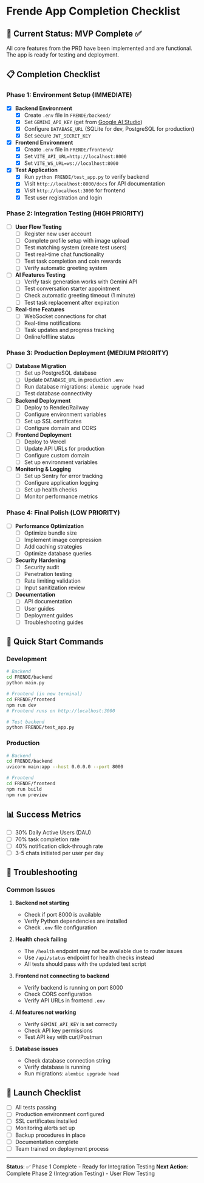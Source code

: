 # Frende App Completion Checklist

## 🎯 Current Status: MVP Complete ✅

All core features from the PRD have been implemented and are functional. The app is ready for testing and deployment.

## 📋 Completion Checklist

### Phase 1: Environment Setup (IMMEDIATE)

- [x] **Backend Environment**
  - [x] Create `.env` file in `FRENDE/backend/`
  - [x] Set `GEMINI_API_KEY` (get from [Google AI Studio](https://makersuite.google.com/app/apikey))
  - [x] Configure `DATABASE_URL` (SQLite for dev, PostgreSQL for production)
  - [x] Set secure `JWT_SECRET_KEY`

- [x] **Frontend Environment**
  - [x] Create `.env` file in `FRENDE/frontend/`
  - [x] Set `VITE_API_URL=http://localhost:8000`
  - [x] Set `VITE_WS_URL=ws://localhost:8000`

- [x] **Test Application**
  - [x] Run `python FRENDE/test_app.py` to verify backend
  - [x] Visit `http://localhost:8000/docs` for API documentation
  - [x] Visit `http://localhost:3000` for frontend
  - [x] Test user registration and login

### Phase 2: Integration Testing (HIGH PRIORITY)

- [ ] **User Flow Testing**
  - [ ] Register new user account
  - [ ] Complete profile setup with image upload
  - [ ] Test matching system (create test users)
  - [ ] Test real-time chat functionality
  - [ ] Test task completion and coin rewards
  - [ ] Verify automatic greeting system

- [ ] **AI Features Testing**
  - [ ] Verify task generation works with Gemini API
  - [ ] Test conversation starter appointment
  - [ ] Check automatic greeting timeout (1 minute)
  - [ ] Test task replacement after expiration

- [ ] **Real-time Features**
  - [ ] WebSocket connections for chat
  - [ ] Real-time notifications
  - [ ] Task updates and progress tracking
  - [ ] Online/offline status

### Phase 3: Production Deployment (MEDIUM PRIORITY)

- [ ] **Database Migration**
  - [ ] Set up PostgreSQL database
  - [ ] Update `DATABASE_URL` in production `.env`
  - [ ] Run database migrations: `alembic upgrade head`
  - [ ] Test database connectivity

- [ ] **Backend Deployment**
  - [ ] Deploy to Render/Railway
  - [ ] Configure environment variables
  - [ ] Set up SSL certificates
  - [ ] Configure domain and CORS

- [ ] **Frontend Deployment**
  - [ ] Deploy to Vercel
  - [ ] Update API URLs for production
  - [ ] Configure custom domain
  - [ ] Set up environment variables

- [ ] **Monitoring & Logging**
  - [ ] Set up Sentry for error tracking
  - [ ] Configure application logging
  - [ ] Set up health checks
  - [ ] Monitor performance metrics

### Phase 4: Final Polish (LOW PRIORITY)

- [ ] **Performance Optimization**
  - [ ] Optimize bundle size
  - [ ] Implement image compression
  - [ ] Add caching strategies
  - [ ] Optimize database queries

- [ ] **Security Hardening**
  - [ ] Security audit
  - [ ] Penetration testing
  - [ ] Rate limiting validation
  - [ ] Input sanitization review

- [ ] **Documentation**
  - [ ] API documentation
  - [ ] User guides
  - [ ] Deployment guides
  - [ ] Troubleshooting guides

## 🚀 Quick Start Commands

### Development
```bash
# Backend
cd FRENDE/backend
python main.py

# Frontend (in new terminal)
cd FRENDE/frontend
npm run dev
# Frontend runs on http://localhost:3000

# Test backend
python FRENDE/test_app.py
```

### Production
```bash
# Backend
cd FRENDE/backend
uvicorn main:app --host 0.0.0.0 --port 8000

# Frontend
cd FRENDE/frontend
npm run build
npm run preview
```

## 📊 Success Metrics

- [ ] 30% Daily Active Users (DAU)
- [ ] 70% task completion rate
- [ ] 40% notification click-through rate
- [ ] 3-5 chats initiated per user per day

## 🔧 Troubleshooting

### Common Issues

1. **Backend not starting**
   - Check if port 8000 is available
   - Verify Python dependencies are installed
   - Check `.env` file configuration

2. **Health check failing**
   - The `/health` endpoint may not be available due to router issues
   - Use `/api/status` endpoint for health checks instead
   - All tests should pass with the updated test script

3. **Frontend not connecting to backend**
   - Verify backend is running on port 8000
   - Check CORS configuration
   - Verify API URLs in frontend `.env`

4. **AI features not working**
   - Verify `GEMINI_API_KEY` is set correctly
   - Check API key permissions
   - Test API key with curl/Postman

5. **Database issues**
   - Check database connection string
   - Verify database is running
   - Run migrations: `alembic upgrade head`

## 🎉 Launch Checklist

- [ ] All tests passing
- [ ] Production environment configured
- [ ] SSL certificates installed
- [ ] Monitoring alerts set up
- [ ] Backup procedures in place
- [ ] Documentation complete
- [ ] Team trained on deployment process

---

**Status**: ✅ Phase 1 Complete - Ready for Integration Testing
**Next Action**: Complete Phase 2 (Integration Testing) - User Flow Testing
